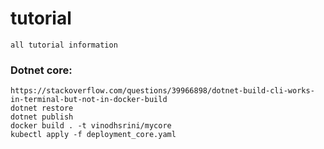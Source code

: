 # tutorial
```
all tutorial information
```

### Dotnet core:
```
https://stackoverflow.com/questions/39966898/dotnet-build-cli-works-in-terminal-but-not-in-docker-build
dotnet restore
dotnet publish
docker build . -t vinodhsrini/mycore
kubectl apply -f deployment_core.yaml
```
